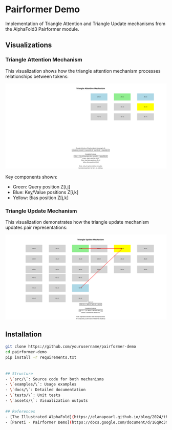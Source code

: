 # Pairformer Demo

Implementation of Triangle Attention and Triangle Update mechanisms from the AlphaFold3 Pairformer module.

## Visualizations

### Triangle Attention Mechanism
This visualization shows how the triangle attention mechanism processes relationships between tokens:

![Triangle Attention Visualization](assets/images/triangle_attention.png)

Key components shown:
- Green: Query position Z[i,j]
- Blue: Key/Value positions Z[i,k]
- Yellow: Bias position Z[j,k]

### Triangle Update Mechanism
This visualization demonstrates how the triangle update mechanism updates pair representations:

![Triangle Update Visualization](assets/images/triangle_update.png)

## Installation

```bash
git clone https://github.com/yourusername/pairformer-demo
cd pairformer-demo
pip install -r requirements.txt


## Structure
- \`src/\`: Source code for both mechanisms
- \`examples/\`: Usage examples
- \`docs/\`: Detailed documentation
- \`tests/\`: Unit tests
- \`assets/\`: Visualization outputs

## References
- [The Illustrated AlphaFold](https://elanapearl.github.io/blog/2024/the-illustrated-alphafold/)
- [Pareti - Pairformer Demo](https://docs.google.com/document/d/1GqRcJmi_1tIUjjn22HonvB0AbSd6D_VdAIryUvbJdn8/edit?usp=sharing)
